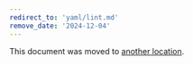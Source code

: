 ```yaml
---
redirect_to: 'yaml/lint.md'
remove_date: '2024-12-04'
---
```


<!-- markdownlint-disable -->

This document was moved to [another location](yaml/lint.md).

<!-- This redirect file can be deleted after <2024-12-04>. -->
<!-- Redirects that point to other docs in the same project expire in three months. -->
<!-- Redirects that point to docs in a different project or site (for example, link is not relative and starts with `https:`) expire in one year. -->
<!-- Before deletion, see: https://docs.gitlab.com/ee/development/documentation/redirects.html -->
